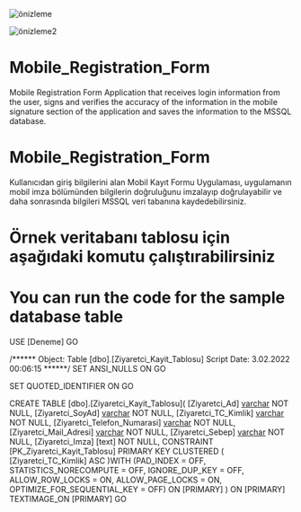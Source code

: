 
![önizleme](https://user-images.githubusercontent.com/97759584/166165253-ce03d8df-caaa-4cd0-8ef9-7128d481799f.png)

![önizleme2](https://user-images.githubusercontent.com/97759584/166165260-19ba5636-a131-4007-8ed7-afd23ee6ce9e.png)


# Mobile_Registration_Form
Mobile Registration Form Application that receives login information from the user, 
signs and verifies the accuracy of the information in the mobile signature section of the application and saves the information to the MSSQL database.
     

# Mobile_Registration_Form
Kullanıcıdan giriş bilgilerini alan Mobil Kayıt Formu Uygulaması,
uygulamanın mobil imza bölümünden bilgilerin doğruluğunu imzalayıp doğrulayabilir ve daha sonrasında bilgileri MSSQL veri tabanına kaydedebilirsiniz.



# Örnek veritabanı tablosu için aşağıdaki komutu çalıştırabilirsiniz
# You can run the code for the sample database table

USE [Deneme]
GO

/****** Object:  Table [dbo].[Ziyaretci_Kayit_Tablosu]    Script Date: 3.02.2022 00:06:15 ******/
SET ANSI_NULLS ON
GO

SET QUOTED_IDENTIFIER ON
GO

CREATE TABLE [dbo].[Ziyaretci_Kayit_Tablosu](
	[Ziyaretci_Ad] [varchar](50) NOT NULL,
	[Ziyaretci_SoyAd] [varchar](50) NOT NULL,
	[Ziyaretci_TC_Kimlik] [varchar](11) NOT NULL,
	[Ziyaretci_Telefon_Numarasi] [varchar](11) NOT NULL,
	[Ziyaretci_Mail_Adresi] [varchar](100) NOT NULL,
	[Ziyaretci_Sebep] [varchar](150) NOT NULL,
	[Ziyaretci_Imza] [text] NOT NULL,
 CONSTRAINT [PK_Ziyaretci_Kayit_Tablosu] PRIMARY KEY CLUSTERED 
(
	[Ziyaretci_TC_Kimlik] ASC
)WITH (PAD_INDEX = OFF, STATISTICS_NORECOMPUTE = OFF, IGNORE_DUP_KEY = OFF, ALLOW_ROW_LOCKS = ON, ALLOW_PAGE_LOCKS = ON, OPTIMIZE_FOR_SEQUENTIAL_KEY = OFF) ON [PRIMARY]
) ON [PRIMARY] TEXTIMAGE_ON [PRIMARY]
GO


